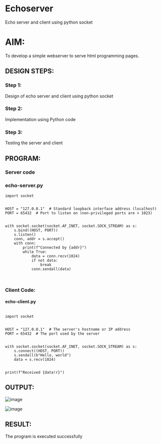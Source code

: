 # Echoserver
Echo server and client using python socket

# AIM:

To develop a simple webserver to serve html programming pages.

## DESIGN STEPS:

### Step 1:

Design of echo server and client using python socket

### Step 2:

Implementation using Python code

### Step 3:

Testing the server and client 

## PROGRAM:

### Server code


### echo-server.py

```
import socket


HOST = "127.0.0.1"  # Standard loopback interface address (localhost)
PORT = 65432  # Port to listen on (non-privileged ports are > 1023)


with socket.socket(socket.AF_INET, socket.SOCK_STREAM) as s:
    s.bind((HOST, PORT))
    s.listen()
    conn, addr = s.accept()
    with conn:
        print(f"Connected by {addr}")
        while True:
            data = conn.recv(1024)
            if not data:
                break
            conn.sendall(data)



```
### Client Code:
#### echo-client.py
```

import socket


HOST = "127.0.0.1"  # The server's hostname or IP address
PORT = 65432  # The port used by the server


with socket.socket(socket.AF_INET, socket.SOCK_STREAM) as s:
    s.connect((HOST, PORT))
    s.sendall(b"Hello, world")
    data = s.recv(1024)


print(f"Received {data!r}")

```
## OUTPUT:



![image](https://github.com/user-attachments/assets/d4c81c38-48c6-4fe9-927a-f4bdafb29bad)

![image](https://github.com/user-attachments/assets/c6e9cbf0-6b34-47ec-8076-bfb541dbae43)






## RESULT:
The program is executed successfully
